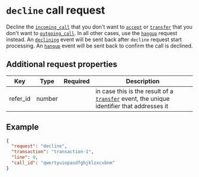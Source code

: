 # `decline` call request

Decline the [`incoming_call`](../../events/call/incoming_call.md) that you don't want to [`accept`](./accept.md) or [`transfer`](../../events/line/transfer.md) that you don't want to [`outgoing_call`](outgoing_call.md). In all other cases, use the [`hangup`](./hangup.md) request instead. An [`declining`](../../events/call/declining.md) event will be sent back after `decline` request start processing. An [`hangup`](../../events/call/hangup.md) event will be sent back to confirm the call is declined.

## Additional request properties

| Key | Type | Required | Description |
| --- | --- | :---: | --- |
| refer_id | number | | in case this is the result of a [`transfer`](../../events/line/transfer.md) event, the unique identifier that addresses it |

## Example

```json
{
  "request": "decline",
  "transaction": "transaction-1",
  "line": 0,
  "call_id": "qwertyuiopasdfghjklzxcvbnm"
}
```
